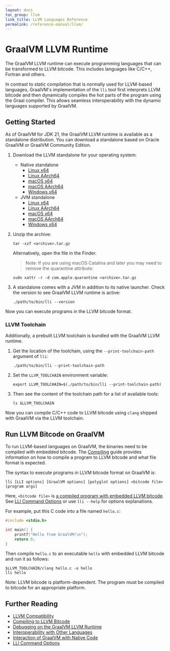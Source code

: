 ```yaml
---
layout: docs
toc_group: llvm
link_title: LLVM Languages Reference
permalink: /reference-manual/llvm/
---
```

# GraalVM LLVM Runtime

The GraalVM LLVM runtime can execute programming languages that can be transformed to LLVM bitcode.
This includes languages like C/C++, Fortran and others.

In contrast to static compilation that is normally used for LLVM-based languages, GraalVM's implementation of the `lli` tool first interprets LLVM bitcode and then dynamically compiles the hot parts of the program using the Graal compiler.
This allows seamless interoperability with the dynamic languages supported by GraalVM.

## Getting Started

As of GraalVM for JDK 21, the GraalVM LLVM runtime is available as a standalone distribution. 
You can download a standalone based on Oracle GraalVM or GraalVM Community Edition. 

1. Download the LLVM standalone for your operating system:
   - Native standalone
      * [Linux x64](https://gds.oracle.com/api/20220101/artifacts/05013E46CB6993C6E0631818000A2314/content)
      * [Linux AArch64](https://gds.oracle.com/api/20220101/artifacts/04F488A0621A4081E0631818000A781E/content)
      * [macOS x64](https://gds.oracle.com/api/20220101/artifacts/04F488A0621F4081E0631818000A781E/content)
      * [macOS AArch64](https://gds.oracle.com/api/20220101/artifacts/04F488A062244081E0631818000A781E/content)
      * [Windows x64](https://gds.oracle.com/api/20220101/artifacts/04F488A062294081E0631818000A781E/content)
   - JVM standalone
      * [Linux x64](https://gds.oracle.com/api/20220101/artifacts/04F488A0622E4081E0631818000A781E/content)
      * [Linux AArch64](https://gds.oracle.com/api/20220101/artifacts/05013E46CB5D93C6E0631818000A2314/content)
      * [macOS x64](https://gds.oracle.com/api/20220101/artifacts/04F488A062384081E0631818000A781E/content)
      * [macOS AArch64](https://gds.oracle.com/api/20220101/artifacts/04F488A0623D4081E0631818000A781E/content)
      * [Windows x64](https://gds.oracle.com/api/20220101/artifacts/04F556B005683A58E0631818000A322D/content)

2. Unzip the archive:
   ```shell
   tar -xzf <archive>.tar.gz
   ```
   Alternatively, open the file in the Finder.
   > Note: If you are using macOS Catalina and later you may need to remove the quarantine attribute:
    ```shell
    sudo xattr -r -d com.apple.quarantine <archive>.tar.gz
    ```

3. A standalone comes with a JVM in addition to its native launcher. Check the version to see GraalVM LLVM runtime is active:
    ```shell
    ./path/to/bin/lli --version
    ```

Now you can execute programs in the LLVM bitcode format.

### LLVM Toolchain

Additionally, a prebuilt LLVM toolchain is bundled with the GraalVM LLVM runtime.

1. Get the location of the toolchain, using the `--print-toolchain-path` argument of `lli`:
    ```shell
    ./path/to/bin/lli --print-toolchain-path
    ```

2. Set the `LLVM_TOOLCHAIN` environment variable: 
    ```shell
    export LLVM_TOOLCHAIN=$(./path/to/bin/lli --print-toolchain-path)
    ```

3. Then see the content of the toolchain path for a list of available tools:
    ```shell
    ls $LLVM_TOOLCHAIN
    ```

Now you can compile C/C++ code to LLVM bitcode using `clang` shipped with GraalVM via the LLVM toolchain.

## Run LLVM Bitcode on GraalVM

To run LLVM-based languages on GraalVM, the binaries need to be compiled with embedded bitcode.
The [Compiling](Compiling.md) guide provides information on how to compile a program to LLVM bitcode and what file format is expected.

The syntax to execute programs in LLVM bitcode format on GraalVM is:
```shell
lli [LLI options] [GraalVM options] [polyglot options] <bitcode file> [program args]
```

Here, `<bitcode file>` is [a compiled program with embedded LLVM bitcode](Compiling.md).
See [LLI Command Options](Options.md) or use `lli --help` for options explanations.

For example, put this C code into a file named `hello.c`:
```c
#include <stdio.h>

int main() {
    printf("Hello from GraalVM!\n");
    return 0;
}
```

Then compile `hello.c` to an executable `hello` with embedded LLVM bitcode and run it as follows:
```shell
$LLVM_TOOLCHAIN/clang hello.c -o hello
lli hello
```

Note: LLVM bitcode is platform-dependent.
The program must be compiled to bitcode for an appropriate platform.

## Further Reading

- [LLVM Compatibility](Compatibility.md)
- [Compiling to LLVM Bitcode](Compiling.md)
- [Debugging on the GraalVM LLVM Runtime](Debugging.md)
- [Interoperability with Other Languages](Interoperability.md)
- [Interaction of GraalVM with Native Code](NativeExecution.md)
- [LLI Command Options](Options.md)